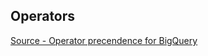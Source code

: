 ## Operators

[Source - Operator precendence for BigQuery](https://cloud.google.com/bigquery/docs/reference/standard-sql/functions-and-operators#operator_precedence)



